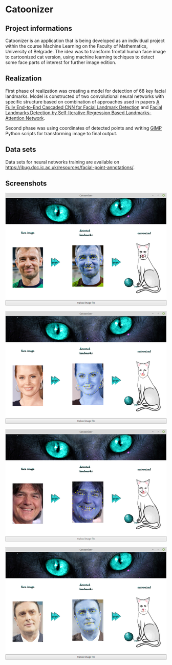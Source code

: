 # Catoonizer

## Project informations

Catoonizer is an application that is being developed as an individual project within the course Machine Learning on the Faculty of Mathematics, University of Belgrade. The idea was to transform frontal human face image to cartoonized cat version, using machine learning techiques to detect some face parts of interest for further image edition.

## Realization

First phase of realization was creating a model for detection of 68 key facial landmarks. Model is constructed of two convolutional neural networks with specific structure based on combination of approaches used in papers [A Fully End-to-End Cascaded CNN for Facial Landmark Detection](http://vipl.ict.ac.cn/uploadfile/upload/2017122111490412.pdf) and [Facial Landmarks Detection by Self-Iterative Regression Based Landmarks-Attention Network](https://arxiv.org/abs/1803.06598). 

Second phase was using coordinates of detected points and writing [GIMP](https://www.gimp.org/) Python scripts for transforming image to final output.

## Data sets

Data sets for neural networks training are available on https://ibug.doc.ic.ac.uk/resources/facial-point-annotations/.

## Screenshots

![Screenshot](catoonizer_app/screenshots/screenshot_1.png)


![Screenshot](catoonizer_app/screenshots/screenshot_2.png)


![Screenshot](catoonizer_app/screenshots/screenshot_3.png)


![Screenshot](catoonizer_app/screenshots/screenshot_4.png)

